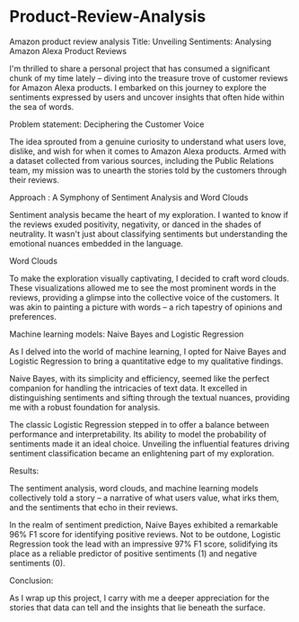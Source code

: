# Product-Review-Analysis
Amazon product review analysis 
Title: Unveiling Sentiments: Analysing Amazon Alexa Product Reviews



I'm thrilled to share a personal project that has consumed a significant chunk of my time lately – diving into the treasure trove of customer reviews for Amazon Alexa products. I embarked on this journey to explore the sentiments expressed by users and uncover insights that often hide within the sea of words.



Problem statement:  Deciphering the Customer Voice



The idea sprouted from a genuine curiosity to understand what users love, dislike, and wish for when it comes to Amazon Alexa products. Armed with a dataset collected from various sources, including the Public Relations team, my mission was to unearth the stories told by the customers through their reviews.



Approach :  A Symphony of Sentiment Analysis and Word Clouds



Sentiment analysis became the heart of my exploration. I wanted to know if the reviews exuded positivity, negativity, or danced in the shades of neutrality. It wasn't just about classifying sentiments but understanding the emotional nuances embedded in the language.



Word Clouds



To make the exploration visually captivating, I decided to craft word clouds. These visualizations allowed me to see the most prominent words in the reviews, providing a glimpse into the collective voice of the customers. It was akin to painting a picture with words – a rich tapestry of opinions and preferences.



Machine learning models: Naive Bayes and Logistic Regression



As I delved into the world of machine learning, I opted for Naive Bayes and Logistic Regression to bring a quantitative edge to my qualitative findings.



Naive Bayes, with its simplicity and efficiency, seemed like the perfect companion for handling the intricacies of text data. It excelled in distinguishing sentiments and sifting through the textual nuances, providing me with a robust foundation for analysis.



The classic Logistic Regression stepped in to offer a balance between performance and interpretability. Its ability to model the probability of sentiments made it an ideal choice. Unveiling the influential features driving sentiment classification became an enlightening part of my exploration.

 

Results: 

The sentiment analysis, word clouds, and machine learning models collectively told a story – a narrative of what users value, what irks them, and the sentiments that echo in their reviews.



In the realm of sentiment prediction, Naive Bayes exhibited a remarkable 96% F1 score for identifying positive reviews. Not to be outdone, Logistic Regression took the lead with an impressive 97% F1 score, solidifying its place as a reliable predictor of positive sentiments (1) and negative sentiments (0).



Conclusion: 

As I wrap up this project, I carry with me a deeper appreciation for the stories that data can tell and the insights that lie beneath the surface.

